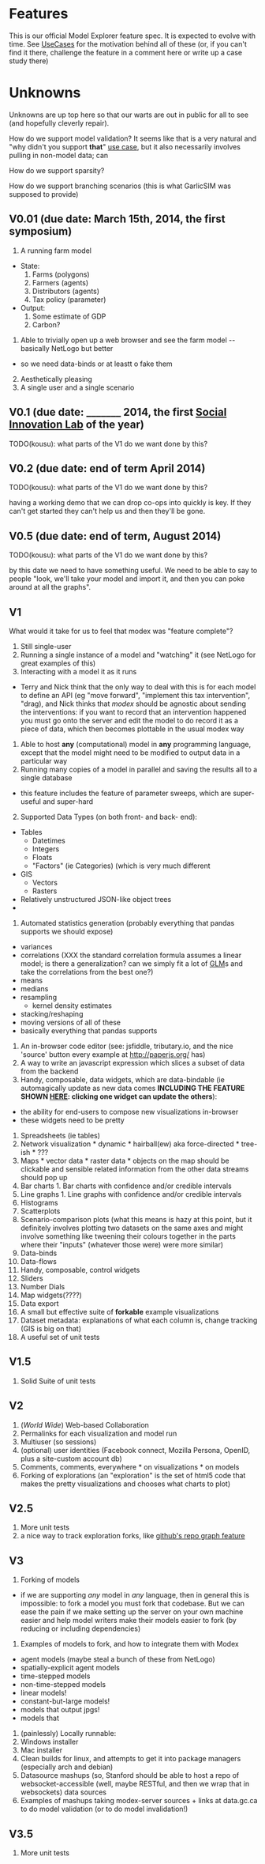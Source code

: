 Features
========


This is our official Model Explorer feature spec. It is expected to evolve with time. 
See [UseCases](UseCases.md) for the motivation behind all of these
(or, if you can't find it there, challenge the feature in a comment here or write up a case study there)


# Unknowns

Unknowns are up top here so that our warts are out in public for all to see (and hopefully cleverly repair).

How do we support model validation? It seems like that is a very natural and "why didn't you support **that**" [use case](UseCases.md), but it also necessarily involves pulling in non-model data; can

How do we support sparsity?

How do we support branching scenarios (this is what GarlicSIM was supposed to provide)

## V0.01 (due date: March 15th, 2014, the first symposium)

1. A running farm model
  * State:
    1. Farms (polygons)
    2. Farmers (agents)
    3. Distributors (agents)
    4. Tax policy (parameter)
  * Output:
    1. Some estimate of GDP
    2. Carbon?
1. Able to trivially open up a web browser and see the farm model -- basically NetLogo but better
  * so we need data-binds or at leastt o fake them
2. Aesthetically pleasing
3. A single user and a single scenario

## V0.1 (due date: _______ 2014, the first [Social Innovation Lab](http://sig.uwaterloo.ca/feature/social-innovation-labs) of the year)

TODO(kousu): what parts of the V1 do we want done by this?

## V0.2 (due date: end of term April 2014)

TODO(kousu): what parts of the V1 do we want done by this?

having a working demo that we can drop co-ops into quickly is key. If they can't get started they can't help us and then they'll be gone.

## V0.5 (due date: end of term, August 2014)

TODO(kousu): what parts of the V1 do we want done by this?

by this date we need to have something useful. We need to be able to say to people "look, we'll take your model and import it, and then you can poke around at all the graphs".

## V1

What would it take for us to feel that modex was "feature complete"?

1. Still single-user
1. Running a single instance of a model and "watching" it (see NetLogo for great examples of this)
1.  Interacting with a model it as it runs
  * Terry and Nick think that the only way to deal with this is for each model to define an API (eg "move forward", "implement this tax intervention", "drag), and Nick thinks that _modex_ should be agnostic about sending the interventions: if you want to record that an intervention happened you must go onto the server and edit the model to do record it as a piece of data, which then becomes plottable in the usual modex way
1. Able to host **any** (computational) model in **any** programming language, except that the model might need to be modified to output data in a particular way
1. Running many copies of a model in parallel and saving the results all to a single database
  * this feature includes the feature of parameter sweeps, which are super-useful and super-hard
2. Supported Data Types (on both front- and back- end):
  * Tables
    * Datetimes
    * Integers
    * Floats
    * "Factors" (ie Categories) (which is very much different
  * GIS
    * Vectors
    * Rasters
  * Relatively unstructured JSON-like object trees
  * 
1. Automated statistics generation (probably everything that pandas supports we should expose)
  * variances
  * correlations (XXX the standard correlation formula assumes a linear model; is there a generalization? can we simply fit a lot of [GLM](https://duckduckgo.com/Generalized_linear_model)s and take the correlations from the best one?)
  * means
  * medians
  * resampling
    * kernel density estimates
  * stacking/reshaping
  * moving versions of all of these
  * basically everything that pandas supports
1. An in-browser code editor (see: jsfiddle, tributary.io, and the nice 'source' button every example at http://paperjs.org/ has)
1. A way to write an javascript expression which slices a subset of data from the backend
1. Handy, composable, data widgets, which are data-bindable (ie automagically update as new data comes **INCLUDING THE FEATURE SHOWN [HERE](http://square.github.io/crossfilter/): clicking one widget can update the others**):
  * the ability for end-users to compose new visualizations in-browser
  * these widgets need to be pretty
  1. Spreadsheets (ie tables)
  2. Network visualization
    * dynamic
    * hairball(ew) aka force-directed
    * tree-ish
    * ???
  1. Maps
    * vector data
    * raster data
    * objects on the map should be clickable and sensible related information from the other data streams should pop up
  1. Bar charts
    1. Bar charts with confidence and/or credible intervals
  1. Line graphs
    1. Line graphs with confidence and/or credible intervals
  1. Histograms
  1. Scatterplots
  1. Scenario-comparison plots (what this means is hazy at this point, but it definitely involves plotting two datasets on the same axes and might involve something like tweening their colours together in the parts where their "inputs" (whatever those were) were more similar)
1. Data-binds
2. Data-flows
2. Handy, composable, control widgets
  1. Sliders
  2. Number Dials
  3. Map widgets(????)
1. Data export
1. A small but effective suite of **forkable** example visualizations
1. Dataset metadata: explanations of what each column is, change tracking (GIS is big on that)
1. A useful set of unit tests

## V1.5
1. Solid Suite of unit tests
 
## V2
1. (_World Wide_) Web-based Collaboration 
  1. Permalinks for each visualization and model run
  2. Multiuser (so sessions)
  1. (optional) user identities (Facebook connect, Mozilla Persona, OpenID, plus a site-custom account db)
  2. Comments, comments, everywhere
    * on visualizations
    * on models
  2. Forking of explorations (an "exploration" is the set of html5 code that makes the pretty visualizations and chooses what charts to plot)

## V2.5
1. More unit tests
1. a nice way to track exploration forks, like [github's repo graph feature](https://github.com/majdal/modex/network)

## V3

1. Forking of models
  * if we are supporting _any_ model in _any_ language, then in general this is impossible: to fork a model you must fork that codebase. But we can ease the pain if we make setting up the server on your own machine easier and help model writers make their models easier to fork (by reducing or including dependencies)
1. Examples of models to fork, and how to integrate them with Modex
 * agent models (maybe steal a bunch of these from NetLogo)
 * spatially-explicit agent models
 * time-stepped models
 * non-time-stepped models
 * linear models!
 * constant-but-large models!
 * models that output jpgs!
 * models that 
1. (painlessly) Locally runnable:
  1. Windows installer
  2. Mac installer
  3. Clean builds for linux, and attempts to get it into package managers (especially arch and debian)
2. Datasource mashups (so, Stanford should be able to host a repo of websocket-accessible (well, maybe RESTful, and then we wrap that in websockets) data sources 
3. Examples of mashups taking modex-server sources + links at data.gc.ca to do model validation (or to do model invalidation!)

## V3.5
1. More unit tests
